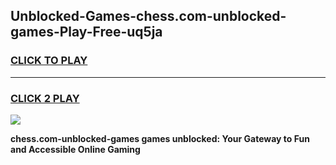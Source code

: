 
## Unblocked-Games-chess.com-unblocked-games-Play-Free-uq5ja
<h3>
<a href="https://premium76.site?title=chess.com-unblocked-games&ref=20A">CLICK TO PLAY</a></h3>
<hr>

<h3>
<a href="https://premium76.site?title=chess.com-unblocked-games&ref=20A">CLICK 2 PLAY</a>
  
</h3>

<a href="https://premium76.site?title=chess.com-unblocked-games&ref=20A"><img src="https://clearcache.store/games.png"></a>


**chess.com-unblocked-games games unblocked: Your Gateway to Fun and Accessible Online Gaming**
